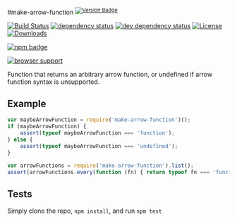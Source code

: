 #make-arrow-function <sup>[![Version Badge][npm-version-svg]][package-url]</sup>

[![Build Status][travis-svg]][travis-url]
[![dependency status][deps-svg]][deps-url]
[![dev dependency status][dev-deps-svg]][dev-deps-url]
[![License][license-image]][license-url]
[![Downloads][downloads-image]][downloads-url]

[![npm badge][npm-badge-png]][package-url]

[![browser support][testling-svg]][testling-url]

Function that returns an arbitrary arrow function, or undefined if arrow function syntax is unsupported.

## Example
```js
var maybeArrowFunction = require('make-arrow-function')();
if (maybeArrowFunction) {
	assert(typeof maybeArrowFunction === 'function');
} else {
	assert(typeof maybeArrowFunction === 'undefined');
}

var arrowFunctions = require('make-arrow-function').list();
assert(arrowFunctions.every(function (fn) { return typeof fn === 'function'; }));
```

## Tests
Simply clone the repo, `npm install`, and run `npm test`

[package-url]: https://npmjs.org/package/make-arrow-function
[npm-version-svg]: http://versionbadg.es/ljharb/make-arrow-function.svg
[travis-svg]: https://travis-ci.org/ljharb/make-arrow-function.svg
[travis-url]: https://travis-ci.org/ljharb/make-arrow-function
[deps-svg]: https://david-dm.org/ljharb/make-arrow-function.svg
[deps-url]: https://david-dm.org/ljharb/make-arrow-function
[dev-deps-svg]: https://david-dm.org/ljharb/make-arrow-function/dev-status.svg
[dev-deps-url]: https://david-dm.org/ljharb/make-arrow-function#info=devDependencies
[testling-svg]: https://ci.testling.com/ljharb/make-arrow-function.png
[testling-url]: https://ci.testling.com/ljharb/make-arrow-function
[npm-badge-png]: https://nodei.co/npm/make-arrow-function.png?downloads=true&stars=true
[license-image]: http://img.shields.io/npm/l/make-arrow-function.svg
[license-url]: LICENSE
[downloads-image]: http://img.shields.io/npm/dm/make-arrow-function.svg
[downloads-url]: http://npm-stat.com/charts.html?package=make-arrow-function


